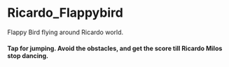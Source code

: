 # Ricardo_Flappybird
Flappy Bird flying around Ricardo world.



#### Tap for jumping. Avoid the obstacles, and get the score till Ricardo Milos stop dancing.
